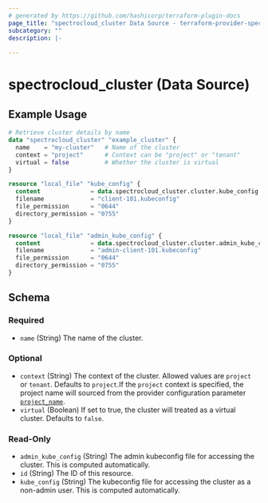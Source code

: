 ```yaml
---
# generated by https://github.com/hashicorp/terraform-plugin-docs
page_title: "spectrocloud_cluster Data Source - terraform-provider-spectrocloud"
subcategory: ""
description: |-
  
---
```


# spectrocloud_cluster (Data Source)



## Example Usage

```terraform
# Retrieve cluster details by name
data "spectrocloud_cluster" "example_cluster" {
  name    = "my-cluster"   # Name of the cluster
  context = "project"      # Context can be "project" or "tenant"
  virtual = false          # Whether the cluster is virtual
}

resource "local_file" "kube_config" {
  content              = data.spectrocloud_cluster.cluster.kube_config
  filename             = "client-101.kubeconfig"
  file_permission      = "0644"
  directory_permission = "0755"
}

resource "local_file" "admin_kube_config" {
  content              = data.spectrocloud_cluster.cluster.admin_kube_config
  filename             = "admin-client-101.kubeconfig"
  file_permission      = "0644"
  directory_permission = "0755"
}

```

<!-- schema generated by tfplugindocs -->
## Schema

### Required

- `name` (String) The name of the cluster.

### Optional

- `context` (String) The context of the cluster. Allowed values are `project` or `tenant`. Defaults to `project`.If  the `project` context is specified, the project name will sourced from the provider configuration parameter [`project_name`](https://registry.terraform.io/providers/spectrocloud/spectrocloud/latest/docs#schema).
- `virtual` (Boolean) If set to true, the cluster will treated as a virtual cluster. Defaults to `false`.

### Read-Only

- `admin_kube_config` (String) The admin kubeconfig file for accessing the cluster. This is computed automatically.
- `id` (String) The ID of this resource.
- `kube_config` (String) The kubeconfig file for accessing the cluster as a non-admin user. This is computed automatically.
